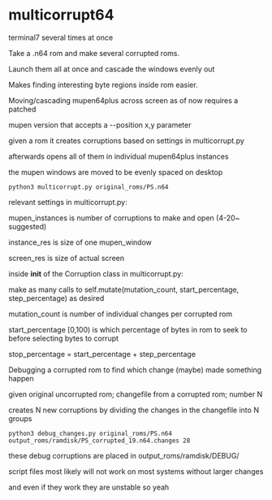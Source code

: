 # multicorrupt64
terminal7 several times at once

Take a .n64 rom and make several corrupted roms.  

Launch them all at once and cascade the windows evenly out


Makes finding interesting byte regions inside rom easier.



Moving/cascading mupen64plus across screen as of now requires a patched 

mupen version that accepts a --position x,y parameter 



given a rom it creates corruptions based on settings in multicorrupt.py

afterwards opens all of them in individual mupen64plus instances 

the mupen windows are moved to be evenly spaced on desktop

```python3 multicorrupt.py original_roms/PS.n64```


relevant settings in multicorrupt.py:

mupen_instances is number of corruptions to make and open (4-20~ suggested)

instance_res is size of one mupen_window

screen_res is size of actual screen




inside __init__ of the Corruption class in multicorrupt.py:

make as many calls to self.mutate(mutation_count, start_percentage, step_percentage) as desired

mutation_count is number of individual changes per corrupted rom

start_percentage [0,100) is which percentage of bytes in rom to seek to before selecting bytes to corrupt

stop_percentage = start_percentage + step_percentage





Debugging a corrupted rom to find which change (maybe) made something happen

given original uncorrupted rom;  changefile from a corrupted rom;  number N

creates N new corruptions by dividing the changes in the changefile into N groups

```python3 debug_changes.py original_roms/PS.n64 output_roms/ramdisk/PS_corrupted_19.n64.changes 28```

these debug corruptions are placed in output_roms/ramdisk/DEBUG/




script files most likely will not work on most systems without larger changes 

and even if they work they are unstable so yeah

